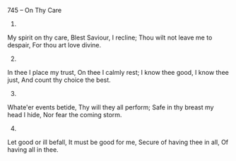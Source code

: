 745 – On Thy Care


1.
My spirit on thy care,
Blest Saviour, I recline;
Thou wilt not leave me to despair,
For thou art love divine.

2.
In thee I place my trust,
On thee I calmly rest;
I know thee good, I know thee just,
And count thy choice the best.

3.
Whate'er events betide,
Thy will they all perform;
Safe in thy breast my head I hide,
Nor fear the coming storm.

4.
Let good or ill befall,
It must be good for me,
Secure of having thee in all,
Of having all in thee.
